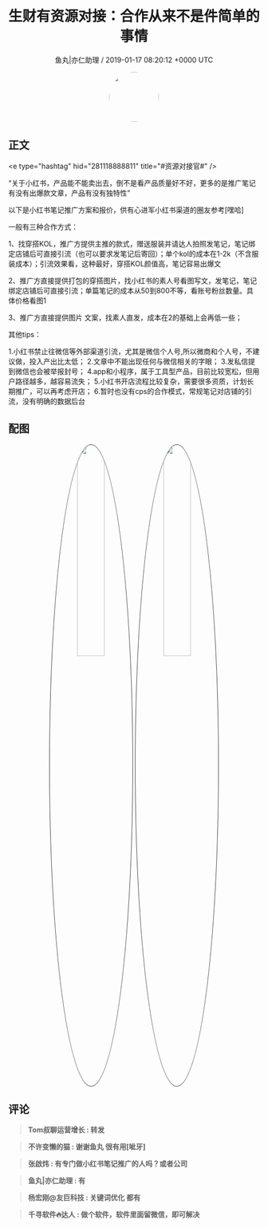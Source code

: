 <h1 align="center">生财有资源对接：合作从来不是件简单的事情</h1>
<p align="center">
    <a>鱼丸|亦仁助理 / 2019-01-17 08:20:12 &#43;0000 UTC</a>
</p>

<div align="center">
    <img src="https://images.zsxq.com/FtTHJfWYtR2To4jzwGiUQdhHaRRa?e=1590940799&amp;token=kIxbL07-8jAj8w1n4s9zv64FuZZNEATmlU_Vm6zD:AMY_BShrw-7TP6Fmqq7D-Deyytw=" width="100" height="100" style="border:1px solid;border-radius:50%; color:#ffffff"/>
</div>

## 正文

<div>
&lt;e type=&#34;hashtag&#34; hid=&#34;281118888811&#34; title=&#34;#资源对接官#&#34; /&gt; 

“关于小红书，产品能不能卖出去，倒不是看产品质量好不好，更多的是推广笔记有没有出爆款文章，产品有没有独特性”

以下是小红书笔记推广方案和报价，供有心进军小红书渠道的圈友参考[嘿哈]

一般有三种合作方式：

1、找穿搭KOL，推广方提供主推的款式，赠送服装并请达人拍照发笔记，笔记绑定店铺后可直接引流（也可以要求发笔记后寄回）；单个kol的成本在1-2k（不含服装成本）；引流效果看，这种最好，穿搭KOL颜值高，笔记容易出爆文

2、推广方直接提供打包的穿搭图片，找小红书的素人号看图写文，发笔记，笔记绑定店铺后可直接引流；单篇笔记的成本从50到800不等，看账号粉丝数量。具体价格看图1

3、推广方直接提供图片 文案，找素人直发，成本在2的基础上会再低一些；

其他tips：

1.小红书禁止往微信等外部渠道引流，尤其是微信个人号,所以微商和个人号，不建议做，投入产出比太低；
2.文章中不能出现任何与微信相关的字眼；
3.发私信提到微信也会被举报封号；
4.app和小程序，属于工具型产品，目前比较宽松，但用户路径越多，越容易流失；
5.小红书开店流程比较复杂，需要很多资质，计划长期推广，可以再考虑开店；
6.暂时也没有cps的合作模式，常规笔记对店铺的引流，没有明确的数据后台
</div>

## 配图
<div class="image" align="center">

<img src="https://images.zsxq.com/Fl0C8K3kHdjrJoakwhf2inkDaxIf?e=1590940799&amp;token=kIxbL07-8jAj8w1n4s9zv64FuZZNEATmlU_Vm6zD:lWDBVe_-scSNMYcZhp8xFww6dlo=" width="33%" height="33%" style="border:1px solid;border-radius:50%; color:#3c3f41"/>

<img src="https://images.zsxq.com/FoNya2uyyxSR_X2HoXs7fPGMI78K?e=1590940799&amp;token=kIxbL07-8jAj8w1n4s9zv64FuZZNEATmlU_Vm6zD:--yCYJMJbWjKZi9SVlySQRwIPQg=" width="33%" height="33%" style="border:1px solid;border-radius:50%; color:#3c3f41"/>

</div>

## 评论

<div align="left">
<div>

<blockquote >
<span> <strong>Tom叔聊运营增长 : 转发 </strong></span>
</blockquote>

<blockquote >
<span> <strong>不许变懒的猫 : 谢谢鱼丸 很有用[呲牙] </strong></span>
</blockquote>

<blockquote >
<span> <strong>张啟炜 : 有专门做小红书笔记推广的人吗？或者公司 </strong></span>
</blockquote>

<blockquote >
<span> <strong>鱼丸|亦仁助理 : 有 </strong></span>
</blockquote>

<blockquote >
<span> <strong>杨宏刚@友巨科技 : 关键词优化 都有 </strong></span>
</blockquote>

<blockquote >
<span> <strong>千寻软件🔥达人 : 做个软件，软件里面留微信，即可解决 </strong></span>
</blockquote>

</div>
</div>